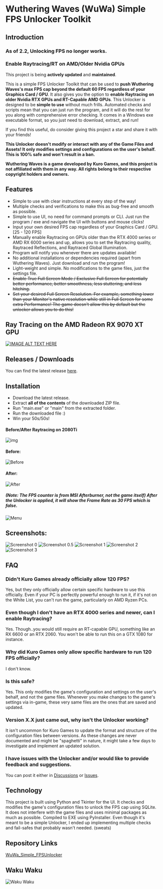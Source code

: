# Wuthering Waves (WuWa) Simple FPS Unlocker Toolkit

## Introduction

### **As of 2.2, Unlocking FPS no longer works.**
### **Enable Raytracing/RT on AMD/Older Nvidia GPUs**

This project is being **actively updated** and **maintained**. 

This is a simple FPS Unlocker Toolkit that can be used to **push Wuthering Waves's max FPS cap beyond the default 60 FPS
regardless of your Graphics Card / GPU**. It also gives you the option to **enable Raytracing on older Nvidia RTX GPUs and RT-Capable AMD GPUs**.
This Unlocker is designed to be **simple to use** without much frills. Automated checks and scripts mean that you can
just
run the program, and it will do the rest for you along with comprehensive error checking. It comes in a Windows exe
executable format, so you just need to
download,
extract, and run!

If you find this useful, do consider giving this project a star and share it with your friends!

**This Unlocker doesn't modify or interact with any of the Game Files and Assets! It only modifies settings and configurations on the user's behalf. This is 100% safe and won't result in a ban.**

**Wuthering Waves is a game developed by Kuro Games, and this project is not affiliated with them in any way. All rights
belong to their respective copyright holders and owners.**

## Features

- Simple to use with clear instructions at every step of the way!
- Multiple checks and verifications to make this as bug-free and smooth as possible.
- Simple to use UI, no need for command prompts or CLI. Just run the program / exe and navigate the UI with buttons and
  mouse
  clicks!
- Input your own desired FPS cap regardless of your Graphics Card / GPU. [25 - 120 FPS]
- Manually enable Raytracing on GPUs older than the RTX 4000 series or AMD RX 6000 series and up, allows you to set the Raytracing quality, Raytraced Reflections, and Raytraced Global Illumination.
- Program will notify you whenever there are updates available!
- No additional installations or dependencies required (apart from Wuthering Waves). Just download and run the program!
- Light-weight and simple. No modifications to the game files, just the settings file.
- ~~Enable True Full Screen Mode / Exclusive Full Screen for potentially better performance, better smoothness, less
  stuttering, and
  less hitching.~~
- ~~Set your desired Full Screen Resolution. For example, something lower than your Monitor's native resolution while
  still in Full Screen for some extra Performance! The game doesn't allow this by default but the unlocker allows you to
  do this!~~

## Ray Tracing on the AMD Radeon RX 9070 XT GPU
[![IMAGE ALT TEXT HERE](https://img.youtube.com/vi/aV7NE15RSnY/0.jpg)](https://www.youtube.com/watch?v=aV7NE15RSnY)


## Releases / Downloads

You can find the latest release [here](https://github.com/WakuWakuPadoru/WuWa_Simple_FPSUnlocker/releases/latest).

## Installation

- Download the latest release.
- Extract **all of the contents** of the downloaded ZIP file.
- Run "main.exe" or "main" from the extracted folder.
- Run the downloaded file :)
- Win your 50s/50s!

#### Before/After Raytracing on 2080Ti
![img](https://i.imgur.com/kELEp7N.jpeg)

#### Before:

![Before](https://i.imgur.com/hVF6LN4.jpeg)

#### After:

![After](https://i.imgur.com/CyeQKx2.png)

##### (Note: The FPS counter is from MSI Afterburner, not the game itself) After the Unlocker is applied, it will show the Frame Rate as 30 FPS which is false.
![Menu](https://i.imgur.com/PXQurCx.png)
## Screenshots:
![Screenshot 0](https://i.imgur.com/6Kc06vY.png)
![Screenshot 0.5](https://i.imgur.com/nJrkgIi.png)
![Screenshot 1](https://i.imgur.com/evBWUrr.png)
![Screenshot 2](https://i.imgur.com/vrokAwt.png)
![Screenshot 3](https://i.imgur.com/tGMRk8h.png)

## FAQ
### Didn't Kuro Games already officially allow 120 FPS?
Yes, but they only officially allow certain specific hardware to use this officially. Even if your PC is perfectly powerful enough to run it, if it's not on the White List, you can't run the game, particularly on AMD Ryzen PCs.
### Even though I don't have an RTX 4000 series and newer, can I enable Raytracing?
Yes. Though..you would still require an RT-capable GPU, something like an RX 6600 or an RTX 2060. You won't be able to run this on a GTX 1080 for instance.
### Why did Kuro Games only allow specific hardware to run 120 FPS officially?
I don't know.
### Is this safe?
Yes. This only modifies the game's configuration and settings on the user's behalf, and not the game files. Whenever you make changes to the game's settings via in-game, these very same files are the ones that are saved and updated.
### Version X.X just came out, why isn't the Unlocker working?
It isn't uncommon for Kuro Games to update the format and structure of the configuration files between versions. As these changes are never documented and might be "spaghetti" in nature, it might take a few days to investigate and implement an updated solution.
### I have issues with the Unlocker and/or would like to provide feedback and suggestions.
You can post it either in [Discussions](https://github.com/WakuWakuPadoru/WuWa_Simple_FPSUnlocker/discussions) or [Issues](https://github.com/WakuWakuPadoru/WuWa_Simple_FPSUnlocker/issues).

## Technology

This project is built using Python and Tkinter for the UI. It checks and modifies the game's configuration files to
unlock the FPS cap using SQLite. It does not interfere with the game files and uses minimal packages as much as
possible. Compiled to EXE using PyInstaller.
Even though it's meant to be a simple Unlocker, I ended up implementing multiple checks and fail-safes that probably
wasn't needed. (sweats)

## Repository Links

[WuWa_Simple_FPSUnlocker](https://github.com/WakuWakuPadoru/WuWa_Simple_FPSUnlocker/)

## Waku Waku

![Waku Waku](https://i.imgur.com/xkQ9ko5.gif)

